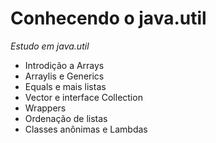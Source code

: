 # Conhecendo o java.util

*Estudo em java.util*

- Introdição a Arrays
- Arraylis e Generics
- Equals e mais listas
- Vector e interface Collection
- Wrappers
- Ordenação de listas
- Classes anônimas e Lambdas
 
